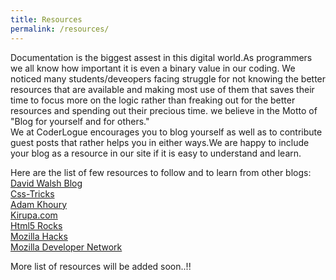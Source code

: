 ```yaml
---
title: Resources
permalink: /resources/
---
```


Documentation is the biggest assest in this digital world.As programmers we all know how important it is even a binary value in our coding. We noticed many students/deveopers facing struggle for not knowing the better resources that are available and making most use of them that saves their time to focus more on the logic rather than freaking out for the better resources and spending out their precious time. we believe in the  Motto of "Blog for yourself and for others." <br/>
We at CoderLogue encourages you to blog yourself as well as to contribute guest posts that rather helps you in either ways.We are happy to include your blog as a resource in our site if it is easy to understand and learn.<br/> 

Here are the list of few resources to follow and to learn from other blogs: <br/>
[David Walsh Blog](http://davidwalsh.name/) <br/>
[Css-Tricks](https://css-tricks.com/) <br/>
[Adam Khoury](https://www.developphp.com/) <br/>
[Kirupa.com](http://www.kirupa.com/) <br/>
[Html5 Rocks](http://www.html5rocks.com/en/) <br/>
[Mozilla Hacks](https://hacks.mozilla.org/) <br/>
[Mozilla Developer Network](https://developer.mozilla.org/en-US/) <br/>

More list of resources will be added soon..!!

